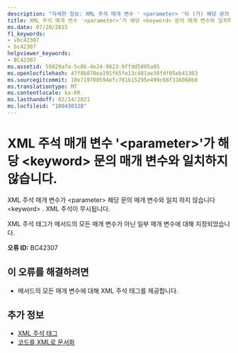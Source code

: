 ```yaml
---
description: "자세한 정보: XML 주석 매개 변수 ' <parameter> '이 (가) 해당 문의 매개 변수와 일치 하지 않습니다. <keyword>"
title: XML 주석 매개 변수 '<parameter>'가 해당 <keyword> 문의 매개 변수와 일치하지 않습니다.
ms.date: 07/20/2015
f1_keywords:
- vbc42307
- bc42307
helpviewer_keywords:
- BC42307
ms.assetid: 59029afa-5c86-4e24-9823-0ffdd5805a95
ms.openlocfilehash: 47f8b870ea191f65fe13c481ae38fdf05eb41303
ms.sourcegitcommit: 10e719780594efc781b15295e499c66f316068b8
ms.translationtype: MT
ms.contentlocale: ko-KR
ms.lasthandoff: 02/14/2021
ms.locfileid: "100430328"
---
```

# <a name="xml-comment-parameter-parameter-does-not-match-a-parameter-on-the-corresponding-keyword-statement"></a>XML 주석 매개 변수 '\<parameter>'가 해당 \<keyword> 문의 매개 변수와 일치하지 않습니다.

XML 주석 매개 변수가 \<parameter> 해당 문의 매개 변수와 일치 하지 않습니다 \<keyword> . XML 주석이 무시됩니다.  
  
 XML 주석 태그가 메서드의 모든 매개 변수가 아닌 일부 매개 변수에 대해 지정되었습니다.  
  
 **오류 ID:** BC42307  
  
## <a name="to-correct-this-error"></a>이 오류를 해결하려면  
  
- 메서드의 모든 매개 변수에 대해 XML 주석 태그를 제공합니다.  
  
## <a name="see-also"></a>추가 정보

- [XML 주석 태그](../language-reference/xmldoc/index.md)
- [코드를 XML로 문서화](../programming-guide/program-structure/documenting-your-code-with-xml.md)
